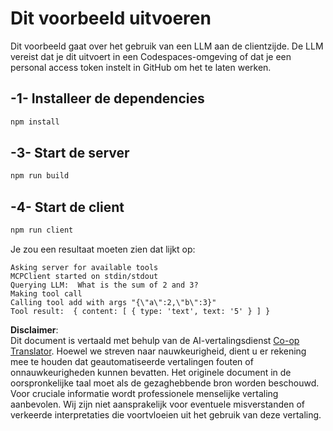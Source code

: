 <!--
CO_OP_TRANSLATOR_METADATA:
{
  "original_hash": "6d6315e03f591fb5a39be91da88585dc",
  "translation_date": "2025-07-13T19:20:23+00:00",
  "source_file": "03-GettingStarted/03-llm-client/solution/typescript/README.md",
  "language_code": "nl"
}
-->
# Dit voorbeeld uitvoeren

Dit voorbeeld gaat over het gebruik van een LLM aan de clientzijde. De LLM vereist dat je dit uitvoert in een Codespaces-omgeving of dat je een personal access token instelt in GitHub om het te laten werken.

## -1- Installeer de dependencies

```bash
npm install
```

## -3- Start de server

```bash
npm run build
```

## -4- Start de client

```sh
npm run client
```

Je zou een resultaat moeten zien dat lijkt op:

```text
Asking server for available tools
MCPClient started on stdin/stdout
Querying LLM:  What is the sum of 2 and 3?
Making tool call
Calling tool add with args "{\"a\":2,\"b\":3}"
Tool result:  { content: [ { type: 'text', text: '5' } ] }
```

**Disclaimer**:  
Dit document is vertaald met behulp van de AI-vertalingsdienst [Co-op Translator](https://github.com/Azure/co-op-translator). Hoewel we streven naar nauwkeurigheid, dient u er rekening mee te houden dat geautomatiseerde vertalingen fouten of onnauwkeurigheden kunnen bevatten. Het originele document in de oorspronkelijke taal moet als de gezaghebbende bron worden beschouwd. Voor cruciale informatie wordt professionele menselijke vertaling aanbevolen. Wij zijn niet aansprakelijk voor eventuele misverstanden of verkeerde interpretaties die voortvloeien uit het gebruik van deze vertaling.